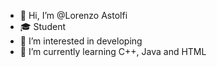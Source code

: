 - 👋 Hi, I’m @Lorenzo Astolfi
- 🎓 Student
- 👀 I’m interested in developing
- 🌱 I’m currently learning C++, Java and HTML

